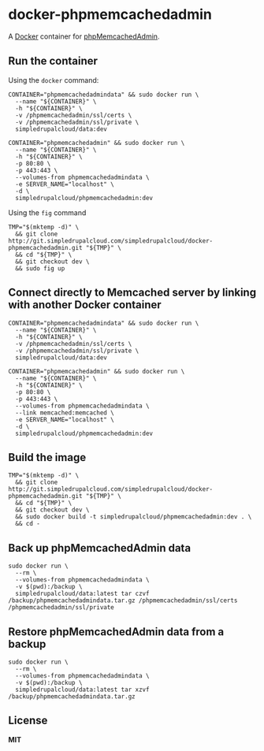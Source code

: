 # docker-phpmemcachedadmin

A [Docker](https://docker.com/) container for [phpMemcachedAdmin](https://code.google.com/p/phpmemcacheadmin/).

## Run the container

Using the `docker` command:

    CONTAINER="phpmemcachedadmindata" && sudo docker run \
      --name "${CONTAINER}" \
      -h "${CONTAINER}" \
      -v /phpmemcachedadmin/ssl/certs \
      -v /phpmemcachedadmin/ssl/private \
      simpledrupalcloud/data:dev

    CONTAINER="phpmemcachedadmin" && sudo docker run \
      --name "${CONTAINER}" \
      -h "${CONTAINER}" \
      -p 80:80 \
      -p 443:443 \
      --volumes-from phpmemcachedadmindata \
      -e SERVER_NAME="localhost" \
      -d \
      simpledrupalcloud/phpmemcachedadmin:dev

Using the `fig` command

    TMP="$(mktemp -d)" \
      && git clone http://git.simpledrupalcloud.com/simpledrupalcloud/docker-phpmemcachedadmin.git "${TMP}" \
      && cd "${TMP}" \
      && git checkout dev \
      && sudo fig up

## Connect directly to Memcached server by linking with another Docker container

    CONTAINER="phpmemcachedadmindata" && sudo docker run \
      --name "${CONTAINER}" \
      -h "${CONTAINER}" \
      -v /phpmemcachedadmin/ssl/certs \
      -v /phpmemcachedadmin/ssl/private \
      simpledrupalcloud/data:dev

    CONTAINER="phpmemcachedadmin" && sudo docker run \
      --name "${CONTAINER}" \
      -h "${CONTAINER}" \
      -p 80:80 \
      -p 443:443 \
      --volumes-from phpmemcachedadmindata \
      --link memcached:memcached \
      -e SERVER_NAME="localhost" \
      -d \
      simpledrupalcloud/phpmemcachedadmin:dev

## Build the image

    TMP="$(mktemp -d)" \
      && git clone http://git.simpledrupalcloud.com/simpledrupalcloud/docker-phpmemcachedadmin.git "${TMP}" \
      && cd "${TMP}" \
      && git checkout dev \
      && sudo docker build -t simpledrupalcloud/phpmemcachedadmin:dev . \
      && cd -

## Back up phpMemcachedAdmin data

    sudo docker run \
      --rm \
      --volumes-from phpmemcachedadmindata \
      -v $(pwd):/backup \
      simpledrupalcloud/data:latest tar czvf /backup/phpmemcachedadmindata.tar.gz /phpmemcachedadmin/ssl/certs /phpmemcachedadmin/ssl/private

## Restore phpMemcachedAdmin data from a backup

    sudo docker run \
      --rm \
      --volumes-from phpmemcachedadmindata \
      -v $(pwd):/backup \
      simpledrupalcloud/data:latest tar xzvf /backup/phpmemcachedadmindata.tar.gz

## License

**MIT**
